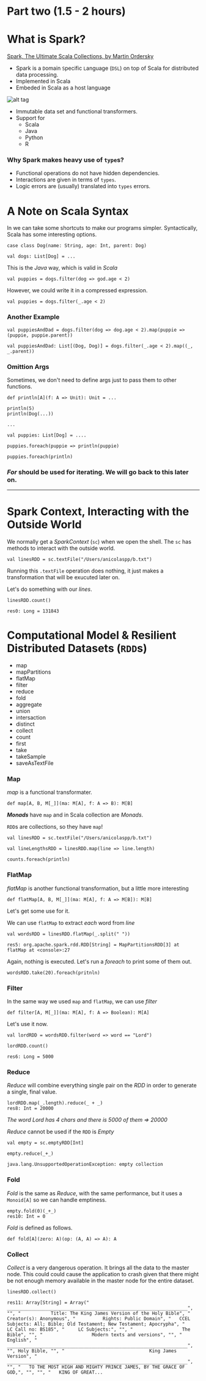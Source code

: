 # Part two (1.5 - 2 hours)

# What is Spark?

[Spark, The Ultimate Scala Collections, by Martin Ordersky](https://www.slideshare.net/SparkSummit/spark-the-ultimate-scala-collections-by-martin-odersky)

- Spark is a `D`omain `S`pecific `L`anguage (`DSL`) on top of Scala for distributed data processing.
- Implemented in Scala
- Embeded in Scala as a host language

![alt tag](spark-the-ultimate-scala-collections-by-martin-odersky-5-638.jpg)


- Immutable data set and functional transformers.
- Support for 
  - Scala 
  - Java 
  - Python
  - R
  
### Why Spark makes heavy use of `type`s?

- Functional operations do not have hidden dependencies.
- Interactions are given in terms of `types`.
- Logic errors are (usually) translated into `types` errors.

# A Note on Scala Syntax

In we can take some shortcuts to make our programs simpler. Syntactically, Scala has some interesting options. 

```
case class Dog(name: String, age: Int, parent: Dog)

val dogs: List[Dog] = ...
```

This is the *Java* way, which is valid in *Scala*

```
val puppies = dogs.filter(dog => god.age < 2)
```
However, we could write it in a compressed expression. 

```
val puppies = dogs.filter(_.age < 2)
```

### Another Example

```
val puppiesAndDad = dogs.filter(dog => dog.age < 2).map(puppie => (puppie, puppie.parent))
```

```
val puppiesAndDad: List[(Dog, Dog)] = dogs.filter(_.age < 2).map((_, _.parent))  
```

### Omittion Args

Sometimes, we don't need to define args just to pass them to other functions.

```
def println[A](f: A => Unit): Unit = ...

println(5)
println(Dog(...))

...

val puppies: List[Dog] = ....

puppies.foreach(puppie => println(puppie) 

puppies.foreach(println)
```

### *For* should be used for iterating. We will go back to this later on.


---------------------------------------------------------

# Spark Context, Interacting with the Outside World

We normally get a *SparkContext* (`sc`) when we open the shell. The `sc` has methods to interact with the outside world.

```
val linesRDD = sc.textFile("/Users/anicolaspp/b.txt")
```
Running this `.textFile` operation does nothing, it just makes a transformation that will be exucuted later on. 

Let's do something with our *lines*.

```
linesRDD.count()
```

```
res0: Long = 131843   
```

# Computational Model & Resilient Distributed Datasets (`RDD`s)

- map
- mapPartitions
- flatMap
- filter
- reduce
- fold
- aggregate
- union
- intersaction
- distinct 
- collect
- count
- first
- take
- takeSample
- saveAsTextFile


### Map

*map* is a functional transformater.

```
def map[A, B, M[_]](ma: M[A], f: A => B): M[B]
```
***Monads*** have `map` and in Scala collection are *Monads*.

`RDD`s are collections, so they have `map`!

```
val linesRDD = sc.textFile("/Users/anicolaspp/b.txt")

val lineLengthsRDD = linesRDD.map(line => line.length)

counts.foreach(println)
```

### FlatMap

*flatMap* is another functional transformation, but a little more interesting

```
def flatMap[A, B, M[_]](ma: M[A], f: A => M[B]): M[B]
```

Let's get some use for it. 

We can use `flatMap` to extract *each* word from *line*

```
val wordsRDD = linesRDD.flatMap(_.split(" "))
```

```
res5: org.apache.spark.rdd.RDD[String] = MapPartitionsRDD[3] at flatMap at <console>:27
```

Again, nothing is executed. Let's run a *foreach* to print some of them out.

```
wordsRDD.take(20).foreach(pritnln)
```

### Filter

In the same way we used `map` and `flatMap`, we can use *filter*

```
def filter[A, M[_]](ma: M[A], f: A => Boolean): M[A]
```

Let's use it now.

```
val lordRDD = wordsRDD.filter(word => word == "Lord")

lordRDD.count()

res6: Long = 5000
```

### Reduce

*Reduce* will combine everything single pair on the *RDD* in order to generate a single, final value.

```
lordRDD.map(_.length).reduce(_ + _)
res8: Int = 20000
```
*The word Lord has 4 chars and there is 5000 of them => 20000*

*Reduce* cannot be used if the `RDD` is *Empty*

```
val empty = sc.emptyRDD[Int]

empty.reduce(_+_)

java.lang.UnsupportedOperationException: empty collection
```

### Fold

*Fold* is the same as *Reduce*, with the same performance, but it uses a `Monoid[A]` so we can handle emptiness.

```
empty.fold(0)(_+_)
res10: Int = 0
```

*Fold* is defined as follows.

```
def fold[A](zero: A)(op: (A, A) => A): A 
```

### Collect

*Collect* is a very dangerous operation. It brings all the data to the master node. This could could cause the application to crash given that there might be not enough memory available in the master node for the entire dataset.

```
linesRDD.collect()

res11: Array[String] = Array("     __________________________________________________________________", "", "           Title: The King James Version of the Holy Bible", "      Creator(s): Anonymous", "          Rights: Public Domain", "   CCEL Subjects: All; Bible; Old Testament; New Testament; Apocrypha", "      LC Call no: BS185", "     LC Subjects:", "", "                  The Bible", "", "                  Modern texts and versions", "", "                  English", "     __________________________________________________________________", "", Holy Bible, "", "                               King James Version", "     __________________________________________________________________", "", "   TO THE MOST HIGH AND MIGHTY PRINCE JAMES, BY THE GRACE OF GOD,", "", "", "   KING OF GREAT...

```
